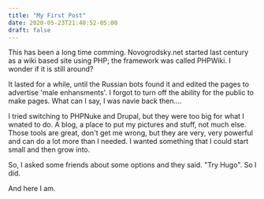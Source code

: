 ```yaml
---
title: "My First Post"
date: 2020-05-23T21:40:52-05:00
draft: false
---
```


This has been a long time comming.  Novogrodsky.net started last century as a wiki based site using PHP; the framework was called PHPWiki.  I wonder if it is still around?


It lasted for a while, until the Russian bots found it and edited the pages to advertise 'male enhansments'.  I forgot to turn off the ability for the public to make pages.  What can I say, I was navie back then....


I tried switching to PHPNuke and Drupal, but they were too big for what I wnated to do.  A blog, a place to put my pictures and stuff, not much else.  Those tools are great, don't get me wrong, but they are very, very powerful and can do a lot more than I needed.  I wanted something that I could start small and then grow into.


So, I asked some friends about some options and they said. "Try Hugo".  So I did.


And here I am.
